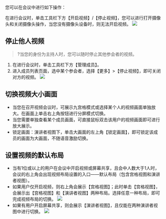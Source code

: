 您可以在会议中进行如下操作：


在进行会议时，单击工具栏下方【开启视频】/【停止视频】，您可以进行打开摄像头和关闭摄像头操作，当您没有摄像头设备时，则无法开启视频。
![](https://main.qcloudimg.com/raw/3a09a5f55e89ff1df9b1fd610e071165.jpg)

## 停止他人视频

>?当您的身份为主持人时，您可以随时停止其他参会者的视频。

1. 在进行会议时，单击工具栏下方【管理成员】。
2. 进入成员列表页面，选中某个参会者，选择【更多】>【停止视频】，即可关闭对方的视频。
![](https://main.qcloudimg.com/raw/720b0f86559c73367d3109c023d563c0.jpg)

## 切换视频大小画面
- 当您在召开视频会议时，可展示九宫格模式或选择某个人的视频画面单独放大。在画面上单击右上角按钮进行分屏模式切换。
- 当您需要单独查看某个成员画面，可直接鼠标双击该用户的视频画面即可进行放大展示。
- 锁定画面：演讲者视图下，单击大画面的左上角【锁定画面】，即可锁定该成员的画面为大画面，不随语音激励切换。


## 设置视频的默认布局
- 当有1位或以上的用户在会议中开启视频或屏幕共享，且会中人数大于1人时，会议的右上角会出现视频布局设置的入口——默认布局（包含宫格视图和演讲者视图）。
- 如果用户仅开启视频，则右上角会展示【宫格视图】；此时单击【宫格视图】，会展示出【宫格视图】和【演讲者视图】两种布局。选择任意一种布局，即可完成视频布局的切换。
![](https://main.qcloudimg.com/raw/115a92c94503e48ad516f858389968fb.jpg)
- 如果有用户开启屏幕共享，则会展示【演讲者视图】，且仅能在两种演讲者视图中进行切换。
![](https://main.qcloudimg.com/raw/a11e0fba3e26f4a3c8e808ccb45cc38f.jpg)
